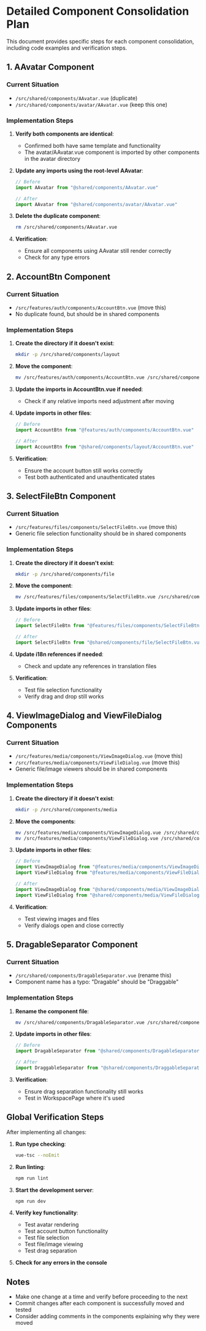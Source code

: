 # Detailed Component Consolidation Plan

This document provides specific steps for each component consolidation, including code examples and verification steps.

## 1. AAvatar Component

### Current Situation
- `/src/shared/components/AAvatar.vue` (duplicate)
- `/src/shared/components/avatar/AAvatar.vue` (keep this one)

### Implementation Steps

1. **Verify both components are identical**:
   - Confirmed both have same template and functionality
   - The avatar/AAvatar.vue component is imported by other components in the avatar directory

2. **Update any imports using the root-level AAvatar**:
   ```typescript
   // Before
   import AAvatar from "@shared/components/AAvatar.vue"
   
   // After
   import AAvatar from "@shared/components/avatar/AAvatar.vue"
   ```

3. **Delete the duplicate component**:
   ```bash
   rm /src/shared/components/AAvatar.vue
   ```

4. **Verification**:
   - Ensure all components using AAvatar still render correctly
   - Check for any type errors

## 2. AccountBtn Component

### Current Situation
- `/src/features/auth/components/AccountBtn.vue` (move this)
- No duplicate found, but should be in shared components

### Implementation Steps

1. **Create the directory if it doesn't exist**:
   ```bash
   mkdir -p /src/shared/components/layout
   ```

2. **Move the component**:
   ```bash
   mv /src/features/auth/components/AccountBtn.vue /src/shared/components/layout/
   ```

3. **Update the imports in AccountBtn.vue if needed**:
   - Check if any relative imports need adjustment after moving

4. **Update imports in other files**:
   ```typescript
   // Before
   import AccountBtn from "@features/auth/components/AccountBtn.vue"
   
   // After
   import AccountBtn from "@shared/components/layout/AccountBtn.vue"
   ```

5. **Verification**:
   - Ensure the account button still works correctly
   - Test both authenticated and unauthenticated states

## 3. SelectFileBtn Component

### Current Situation
- `/src/features/files/components/SelectFileBtn.vue` (move this)
- Generic file selection functionality should be in shared components

### Implementation Steps

1. **Create the directory if it doesn't exist**:
   ```bash
   mkdir -p /src/shared/components/file
   ```

2. **Move the component**:
   ```bash
   mv /src/features/files/components/SelectFileBtn.vue /src/shared/components/file/
   ```

3. **Update imports in other files**:
   ```typescript
   // Before
   import SelectFileBtn from "@features/files/components/SelectFileBtn.vue"
   
   // After
   import SelectFileBtn from "@shared/components/file/SelectFileBtn.vue"
   ```

4. **Update i18n references if needed**:
   - Check and update any references in translation files

5. **Verification**:
   - Test file selection functionality
   - Verify drag and drop still works

## 4. ViewImageDialog and ViewFileDialog Components

### Current Situation
- `/src/features/media/components/ViewImageDialog.vue` (move this)
- `/src/features/media/components/ViewFileDialog.vue` (move this)
- Generic file/image viewers should be in shared components

### Implementation Steps

1. **Create the directory if it doesn't exist**:
   ```bash
   mkdir -p /src/shared/components/media
   ```

2. **Move the components**:
   ```bash
   mv /src/features/media/components/ViewImageDialog.vue /src/shared/components/media/
   mv /src/features/media/components/ViewFileDialog.vue /src/shared/components/media/
   ```

3. **Update imports in other files**:
   ```typescript
   // Before
   import ViewImageDialog from "@features/media/components/ViewImageDialog.vue"
   import ViewFileDialog from "@features/media/components/ViewFileDialog.vue"
   
   // After
   import ViewImageDialog from "@shared/components/media/ViewImageDialog.vue"
   import ViewFileDialog from "@shared/components/media/ViewFileDialog.vue"
   ```

4. **Verification**:
   - Test viewing images and files
   - Verify dialogs open and close correctly

## 5. DragableSeparator Component

### Current Situation
- `/src/shared/components/DragableSeparator.vue` (rename this)
- Component name has a typo: "Dragable" should be "Draggable"

### Implementation Steps

1. **Rename the component file**:
   ```bash
   mv /src/shared/components/DragableSeparator.vue /src/shared/components/DraggableSeparator.vue
   ```

2. **Update imports in other files**:
   ```typescript
   // Before
   import DragableSeparator from "@shared/components/DragableSeparator.vue"
   
   // After
   import DraggableSeparator from "@shared/components/DraggableSeparator.vue"
   ```

3. **Verification**:
   - Ensure drag separation functionality still works
   - Test in WorkspacePage where it's used

## Global Verification Steps

After implementing all changes:

1. **Run type checking**:
   ```bash
   vue-tsc --noEmit
   ```

2. **Run linting**:
   ```bash
   npm run lint
   ```

3. **Start the development server**:
   ```bash
   npm run dev
   ```

4. **Verify key functionality**:
   - Test avatar rendering
   - Test account button functionality
   - Test file selection
   - Test file/image viewing
   - Test drag separation

5. **Check for any errors in the console**

## Notes

- Make one change at a time and verify before proceeding to the next
- Commit changes after each component is successfully moved and tested
- Consider adding comments in the components explaining why they were moved